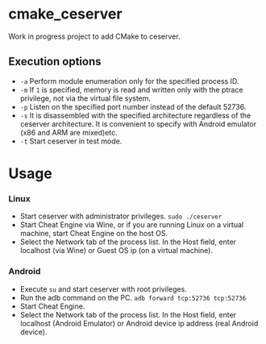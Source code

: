 # cmake_ceserver
Work in progress project to add CMake to ceserver.

## Execution options
  - `-a` Perform module enumeration only for the specified process ID.
  - `-m` If `1` is specified, memory is read and written only with the ptrace privilege, not via the virtual file system.
  - `-p` Listen on the specified port number instead of the default 52736.
  - `-s` It is disassembled with the specified architecture regardless of the ceserver architecture. It is convenient to specify with Android emulator (x86 and ARM are mixed)etc. 
  - `-t` Start ceserver in test mode.

# Usage
### Linux
 - Start ceserver with administrator privileges. `sudo ./ceserver`
 - Start Cheat Engine via Wine, or if you are running Linux on a virtual machine, start Cheat Engine on the host OS.
 - Select the Network tab of the process list. In the Host field, enter localhost (via Wine) or Guest OS ip (on a virtual machine).

### Android
 - Execute `su` and start ceserver with root privileges.
 - Run the adb command on the PC. `adb forward tcp:52736 tcp:52736`
 - Start Cheat Engine.
 - Select the Network tab of the process list. In the Host field, enter localhost (Android Emulator) or Android device ip address (real Android device).
 
